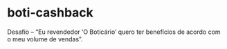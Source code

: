 # boti-cashback
Desafio – “Eu revendedor ‘O Boticário’ quero ter benefícios de acordo com o meu volume de vendas”.
